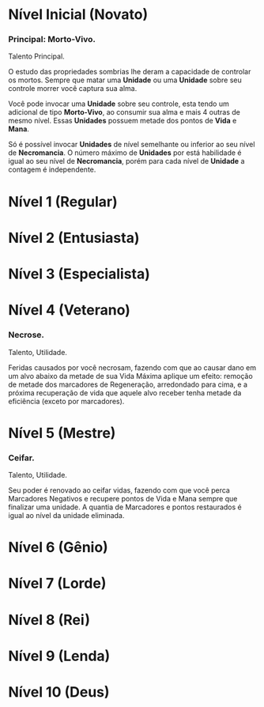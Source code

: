 # Nível Inicial (Novato)

### Principal: Morto-Vivo.

Talento Principal.

O estudo das propriedades sombrias lhe deram a capacidade de controlar os mortos. Sempre que matar uma **Unidade** ou uma **Unidade** sobre seu controle morrer você captura sua alma.

Você pode invocar uma **Unidade** sobre seu controle, esta tendo um adicional de tipo **Morto-Vivo**, ao consumir sua alma e mais 4 outras de mesmo nível. Essas **Unidades** possuem metade dos pontos de **Vida** e **Mana**.

Só é possível invocar **Unidades** de nível semelhante ou inferior ao seu nível de **Necromancia**. O número máximo de **Unidades** por está habilidade é igual ao seu nível de **Necromancia**, porém para cada nível de **Unidade** a contagem é independente.

# Nível 1 (Regular)

# Nível 2 (Entusiasta)

# Nível 3 (Especialista)

# Nível 4 (Veterano)

### Necrose.

Talento, Utilidade.

Feridas causados por você necrosam, fazendo com que ao causar dano em um alvo abaixo da metade de sua Vida Máxima aplique um efeito: remoção de metade dos marcadores de Regeneração, arredondado para cima, e a próxima recuperação de vida que aquele alvo receber tenha metade da eficiência (exceto por marcadores).

# Nível 5 (Mestre)

### Ceifar.

Talento, Utilidade.

Seu poder é renovado ao ceifar vidas, fazendo com que você perca Marcadores Negativos e recupere pontos de Vida e Mana sempre que finalizar uma unidade. A quantia de Marcadores e pontos restaurados é igual ao nível da unidade eliminada.

# Nível 6 (Gênio)

# Nível 7 (Lorde)

# Nível 8 (Rei)

# Nível 9 (Lenda)

# Nível 10 (Deus)

